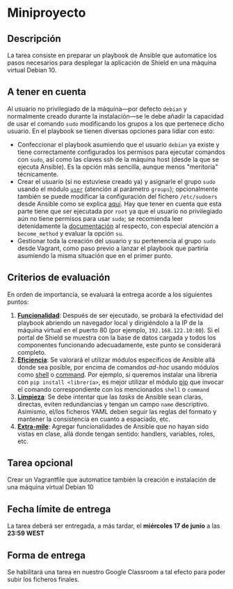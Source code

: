 # Miniproyecto

## Descripción

La tarea consiste en preparar un playbook de Ansible que automatice los pasos necesarios para desplegar la aplicación de Shield en una máquina virtual Debian 10.

## A tener en cuenta

Al usuario no privilegiado de la máquina—por defecto `debian` y normalmente creado durante la instalación—se le debe añadir la capacidad de usar el comando `sudo` modificando los grupos a los que pertenece dicho usuario. En el playbook se tienen diversas opciones para lidiar con esto:

* Confeccionar el playbook asumiendo que el usuario `debian` ya existe y tiene correctamente configurados los permisos para ejecutar comandos con `sudo`, así como las claves ssh de la máquina host (desde la que se ejecuta Ansible). Es la opción más sencilla, aunque menos "meritoria" técnicamente.
* Crear el usuario (si no estuviese creado ya) y asignarle el grupo `sudo` usando el módulo [`user`](https://docs.ansible.com/ansible/latest/modules/user_module.html) (atención al parámetro `groups`); opcionalmente también se puede modificar la configuración del fichero `/etc/sudoers` desde Ansible como se explica [aquí](https://stackoverflow.com/a/55876857). Hay que tener en cuenta que esta parte tiene que ser ejecutada por `root` ya que el usuario no privilegiado aún no tiene permisos para usar `sudo`; se recomienda leer detenidamente la [documentación](https://docs.ansible.com/ansible/latest/user_guide/become.html) al respecto, con especial atención a `become_method` y evaluar la opción `su`.
* Gestionar toda la creación del usuario y su pertenencia al grupo `sudo` desde Vagrant, como paso previo a lanzar el playbook que partiría asumiendo la misma situación que en el primer punto.

## Criterios de evaluación

En orden de importancia, se evaluará la entrega acorde a los siguientes puntos:

1. **<ins>Funcionalidad</ins>**: Después de ser ejecutado, se probará la efectividad del playbook abriendo un navegador local y dirigiéndolo a la IP de la máquina virtual en el puerto 80 (por ejemplo, `192.168.122.10:80`). Si el portal de Shield se muestra con la base de datos cargada y todos los componentes funcionando adecuadamente, este punto se considerará completo.
2. **<ins>Eficiencia</ins>**: Se valorará el utilizar módulos específicos de Ansible allá donde sea posible, por encima de comandos _ad-hoc_ usando módulos como [shell](https://docs.ansible.com/ansible/latest/modules/shell_module.html) o [command](https://docs.ansible.com/ansible/latest/modules/command_module.html#command-module). Por ejemplo, si queremos instalar una librería con `pip install <librería>`, es mejor utilizar el módulo [pip](https://docs.ansible.com/ansible/latest/modules/pip_module.html) que invocar el comando correspondiente con los mencionados `shell` o `command`
3. **<ins>Limpieza</ins>**: Se debe intentar que las _tasks_ de Ansible sean claras, directas, eviten redundancias y tengan un campo `name` descriptivo. Asimismo, el/los ficheros YAML deben seguir las reglas del formato y mantener la consistencia en cuanto a espaciado, etc.
4. **<ins>Extra-mile</ins>**: Agregar funcionalidades de Ansible que no hayan sido vistas en clase, allá donde tengan sentido: handlers, variables, roles, etc.

## Tarea opcional

Crear un Vagrantfile que automatice también la creación e instalación de una máquina virtual Debian 10

## Fecha límite de entrega

La tarea deberá ser entregada, a más tardar, el **miércoles 17 de junio** a las **23:59 WEST**

## Forma de entrega

Se habilitará una tarea en nuestro Google Classroom a tal efecto para poder subir los ficheros finales.
